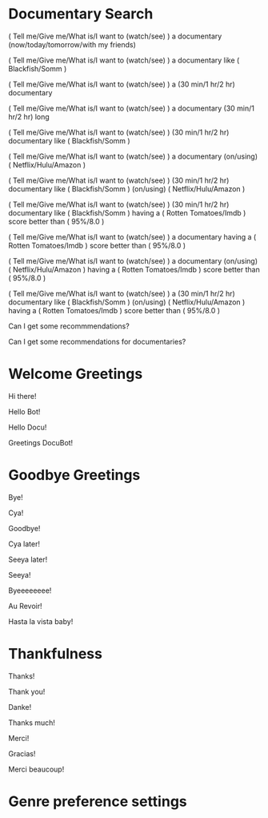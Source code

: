 # Documentary Search

( Tell me/Give me/What is/I want to (watch/see) ) a documentary (now/today/tomorrow/with my friends)


( Tell me/Give me/What is/I want to (watch/see) ) a documentary like ( Blackfish/Somm )


( Tell me/Give me/What is/I want to (watch/see) ) a (30 min/1 hr/2 hr) documentary


( Tell me/Give me/What is/I want to (watch/see) ) a documentary (30 min/1 hr/2 hr) long


( Tell me/Give me/What is/I want to (watch/see) ) (30 min/1 hr/2 hr) documentary like ( Blackfish/Somm )


( Tell me/Give me/What is/I want to (watch/see) ) a documentary (on/using) ( Netflix/Hulu/Amazon )

( Tell me/Give me/What is/I want to (watch/see) ) (30 min/1 hr/2 hr) documentary like ( Blackfish/Somm ) (on/using) ( Netflix/Hulu/Amazon )


( Tell me/Give me/What is/I want to (watch/see) ) (30 min/1 hr/2 hr) documentary like ( Blackfish/Somm ) having a ( Rotten Tomatoes/Imdb ) score better than ( 95%/8.0 )


( Tell me/Give me/What is/I want to (watch/see) ) a documentary having a ( Rotten Tomatoes/Imdb ) score better than ( 95%/8.0 )


( Tell me/Give me/What is/I want to (watch/see) ) a documentary (on/using) ( Netflix/Hulu/Amazon ) having a ( Rotten Tomatoes/Imdb ) score better than ( 95%/8.0 )


( Tell me/Give me/What is/I want to (watch/see) ) a (30 min/1 hr/2 hr) documentary like ( Blackfish/Somm ) (on/using) ( Netflix/Hulu/Amazon ) having a ( Rotten Tomatoes/Imdb ) score better than ( 95%/8.0 )

Can I get some recommmendations?

Can I get some recommendations for documentaries?

# Welcome Greetings

Hi there!

Hello Bot!

Hello Docu!

Greetings DocuBot!

# Goodbye Greetings

Bye!

Cya!

Goodbye!

Cya later!

Seeya later!

Seeya!

Byeeeeeeee!

Au Revoir!

Hasta la vista baby!

# Thankfulness

Thanks!

Thank you!

Danke!

Thanks much!

Merci!

Gracias!

Merci beaucoup!

# Genre preference settings
